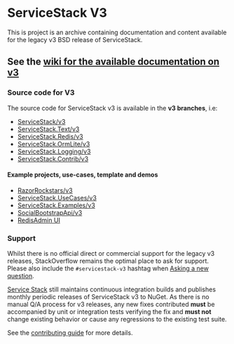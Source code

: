 ServiceStack V3
===============

This is project is an archive containing documentation and content available for the legacy v3 BSD release of ServiceStack.

## See the [wiki for the available documentation on v3](https://github.com/ServiceStackV3/ServiceStackV3/wiki)

### Source code for V3

The source code for ServiceStack v3 is available in the **v3 branches**, i.e:

  - [ServiceStack/v3](https://github.com/ServiceStack/ServiceStack/tree/v3)
  - [ServiceStack.Text/v3](https://github.com/ServiceStack/ServiceStack.Text/tree/v3)
  - [ServiceStack.Redis/v3](https://github.com/ServiceStack/ServiceStack.Redis/tree/v3)
  - [ServiceStack.OrmLite/v3](https://github.com/ServiceStack/ServiceStack.OrmLite/tree/v3)
  - [ServiceStack.Logging/v3](https://github.com/ServiceStackV3/ServiceStack.Logging/tree/v3)
  - [ServiceStack.Contrib/v3](https://github.com/ServiceStackV3/ServiceStack.Contrib/tree/v3)

#### Example projects, use-cases, template and demos

  - [RazorRockstars/v3](https://github.com/ServiceStack/RazorRockstars/tree/v3)
  - [ServiceStack.UseCases/v3](https://github.com/ServiceStack/ServiceStack.UseCases/tree/v3)
  - [ServiceStack.Examples/v3](https://github.com/ServiceStack/ServiceStack.Examples/tree/v3)
  - [SocialBootstrapApi/v3](https://github.com/ServiceStack/SocialBootstrapApi/tree/v3)
  - [RedisAdmin UI](https://github.com/ServiceStackV3/ServiceStack.RedisWebServices)

### Support

Whilst there is no official direct or commercial support for the legacy v3 releases, StackOverflow remains the optimal place to ask for support. Please also include the `#servicestack-v3` hashtag when [Asking a new question](http://stackoverflow.com/questions/ask).

[Service Stack](https://servicestack.net) still maintains continuous integration builds and publishes monthly periodic releases of ServiceStack v3 to NuGet. As there is no manual Q/A process for v3 releases, any new fixes contributed **must** be accompanied by unit or integration tests verifying the fix and **must not** change existing behavior or cause any regressions to the existing test suite. 

See the [contributing guide](https://github.com/ServiceStackV3/ServiceStackV3/wiki/Contributing) for more details.
